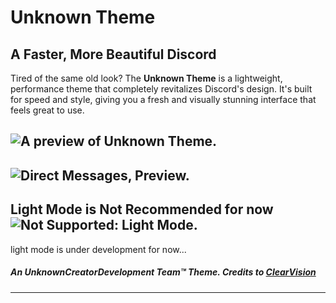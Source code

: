 # Unknown Theme
## A Faster, More Beautiful Discord
Tired of the same old look? The **Unknown Theme** is a lightweight, performance theme that completely revitalizes Discord's design. It's built for speed and style, giving you a fresh and visually stunning interface that feels great to use.

![A preview of Unknown Theme.](https://i.imgur.com/Y0G8dRG.png "Onyx Theme.")
-
![Direct Messages, Preview.](https://i.imgur.com/8mBvDl9.png "DMs. (Onyx Theme)")
-
## Light Mode is Not Recommended for now ![Not Supported: Light Mode.](https://i.imgur.com/QM7yDR3.png "Light Mode Preview.")
light mode is under development for now...

##### An UnknownCreatorDevelopment Team™ Theme. Credits to [ClearVision](https://github.com/ClearVision/ClearVision-v7)
---
